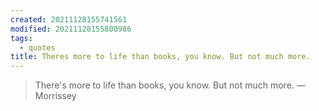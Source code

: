 ```yaml
---
created: 20211128155741561
modified: 20211128155800986
tags:
  - quotes
title: Theres more to life than books, you know. But not much more.
---
```


> There's more to life than books, you know. But not much more. ― Morrissey
